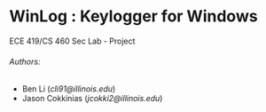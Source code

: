 # WinLog : Keylogger for Windows
ECE 419/CS 460 Sec Lab - Project
###### Authors:
* Ben Li (_cli91@illinois.edu_)  
* Jason Cokkinias (_jcokki2@illinois.edu_)  
